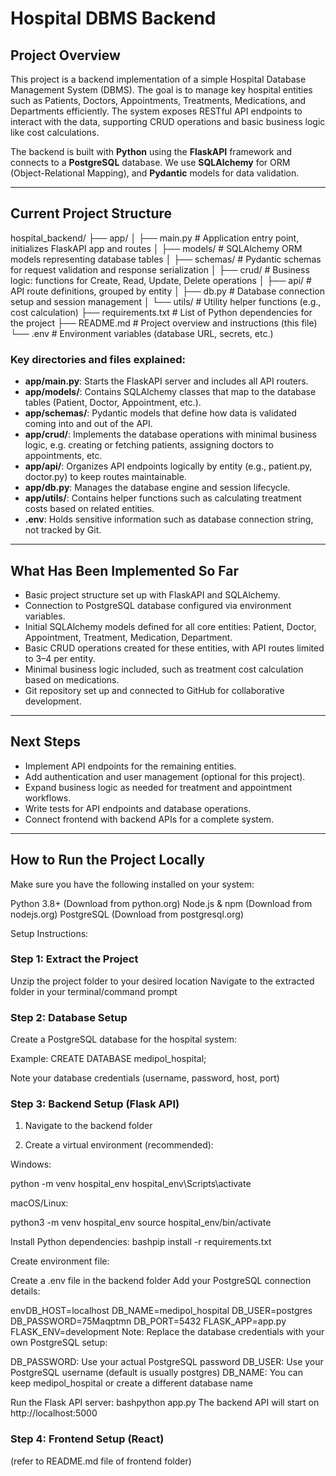 # Hospital DBMS Backend

## Project Overview

This project is a backend implementation of a simple Hospital Database Management System (DBMS). The goal is to manage key hospital entities such as Patients, Doctors, Appointments, Treatments, Medications, and Departments efficiently. The system exposes RESTful API endpoints to interact with the data, supporting CRUD operations and basic business logic like cost calculations.

The backend is built with **Python** using the **FlaskAPI** framework and connects to a **PostgreSQL** database. We use **SQLAlchemy** for ORM (Object-Relational Mapping), and **Pydantic** models for data validation.

---

## Current Project Structure

hospital_backend/
├── app/
│ ├── main.py # Application entry point, initializes FlaskAPI app and routes
│ ├── models/ # SQLAlchemy ORM models representing database tables
│ ├── schemas/ # Pydantic schemas for request validation and response serialization
│ ├── crud/ # Business logic: functions for Create, Read, Update, Delete operations
│ ├── api/ # API route definitions, grouped by entity
│ ├── db.py # Database connection setup and session management
│ └── utils/ # Utility helper functions (e.g., cost calculation)
├── requirements.txt # List of Python dependencies for the project
├── README.md # Project overview and instructions (this file)
└── .env # Environment variables (database URL, secrets, etc.)

### Key directories and files explained:

- **app/main.py**: Starts the FlaskAPI server and includes all API routers.
- **app/models/**: Contains SQLAlchemy classes that map to the database tables (Patient, Doctor, Appointment, etc.).
- **app/schemas/**: Pydantic models that define how data is validated coming into and out of the API.
- **app/crud/**: Implements the database operations with minimal business logic, e.g. creating or fetching patients, assigning doctors to appointments, etc.
- **app/api/**: Organizes API endpoints logically by entity (e.g., patient.py, doctor.py) to keep routes maintainable.
- **app/db.py**: Manages the database engine and session lifecycle.
- **app/utils/**: Contains helper functions such as calculating treatment costs based on related entities.
- **.env**: Holds sensitive information such as database connection string, not tracked by Git.

---

## What Has Been Implemented So Far

- Basic project structure set up with FlaskAPI and SQLAlchemy.
- Connection to PostgreSQL database configured via environment variables.
- Initial SQLAlchemy models defined for all core entities: Patient, Doctor, Appointment, Treatment, Medication, Department.
- Basic CRUD operations created for these entities, with API routes limited to 3–4 per entity.
- Minimal business logic included, such as treatment cost calculation based on medications.
- Git repository set up and connected to GitHub for collaborative development.

---

## Next Steps

- Implement API endpoints for the remaining entities.
- Add authentication and user management (optional for this project).
- Expand business logic as needed for treatment and appointment workflows.
- Write tests for API endpoints and database operations.
- Connect frontend with backend APIs for a complete system.

---



## How to Run the Project Locally
Make sure you have the following installed on your system:

Python 3.8+ (Download from python.org)
Node.js & npm (Download from nodejs.org)
PostgreSQL (Download from postgresql.org)

Setup Instructions:

### Step 1: Extract the Project

Unzip the project folder to your desired location
Navigate to the extracted folder in your terminal/command prompt

### Step 2: Database Setup

Create a PostgreSQL database for the hospital system:

Example: CREATE DATABASE medipol_hospital;

Note your database credentials (username, password, host, port)

### Step 3: Backend Setup (Flask API)

1) Navigate to the backend folder

2) Create a virtual environment (recommended):

Windows:

python -m venv hospital_env
hospital_env\Scripts\activate

macOS/Linux:

python3 -m venv hospital_env
source hospital_env/bin/activate

Install Python dependencies:
bashpip install -r requirements.txt

Create environment file:

Create a .env file in the backend folder
Add your PostgreSQL connection details:

envDB_HOST=localhost
DB_NAME=medipol_hospital
DB_USER=postgres
DB_PASSWORD=75Maqptmn
DB_PORT=5432
FLASK_APP=app.py
FLASK_ENV=development
Note: Replace the database credentials with your own PostgreSQL setup:

DB_PASSWORD: Use your actual PostgreSQL password
DB_USER: Use your PostgreSQL username (default is usually postgres)
DB_NAME: You can keep medipol_hospital or create a different database name


Run the Flask API server:
bashpython app.py
The backend API will start on http://localhost:5000

### Step 4: Frontend Setup (React)
(refer to README.md file of frontend folder)

